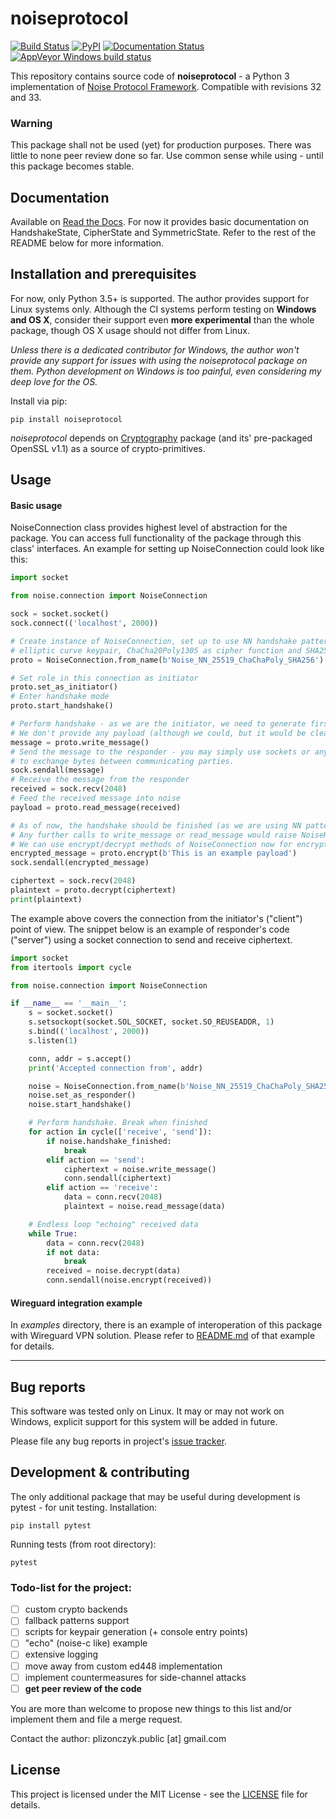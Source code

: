 noiseprotocol
=============
[![Build Status](https://travis-ci.org/plizonczyk/noiseprotocol.svg?branch=master)](https://travis-ci.org/plizonczyk/noiseprotocol)
[![PyPI](https://img.shields.io/pypi/v/noiseprotocol.svg)](https://pypi.python.org/pypi/noiseprotocol)
[![Documentation Status](https://readthedocs.org/projects/noiseprotocol/badge/)](http://noiseprotocol.readthedocs.io/)
[![AppVeyor Windows build status](https://ci.appveyor.com/api/projects/status/nta56n98cs7pbnpp?svg=true)](https://ci.appveyor.com/project/plizonczyk/noiseprotocol)

This repository contains source code of **noiseprotocol** - a Python 3 implementation of [Noise Protocol Framework](http://www.noiseprotocol.org/).
Compatible with revisions 32 and 33.

### Warning
This package shall not be used (yet) for production purposes. There was little to none peer review done so far. 
Use common sense while using - until this package becomes stable.

## Documentation
Available on [Read the Docs](https://noiseprotocol.readthedocs.io). For now it provides basic documentation on 
HandshakeState, CipherState and SymmetricState. Refer to the rest of the README below for more information.

## Installation and prerequisites
For now, only Python 3.5+ is supported.
The author provides support for Linux systems only. Although the CI systems perform testing on **Windows and OS X**, consider their support even **more experimental** than the whole package, though OS X usage should not differ from Linux.

*Unless there is a dedicated contributor for Windows, the author won't provide any support for issues with using the noiseprotocol package on them. Python development on Windows is too painful, even considering my deep love for the OS.*

Install via pip:
```
pip install noiseprotocol 
```
*noiseprotocol* depends on [Cryptography](https://github.com/pyca/cryptography/) package (and its' pre-packaged OpenSSL v1.1) as a source of crypto-primitives. 
 
## Usage

#### Basic usage
NoiseConnection class provides highest level of abstraction for the package. You can access full functionality of the package
through this class' interfaces. An example for setting up NoiseConnection could look like this:

```python
import socket

from noise.connection import NoiseConnection

sock = socket.socket()
sock.connect(('localhost', 2000))

# Create instance of NoiseConnection, set up to use NN handshake pattern, Curve25519 for
# elliptic curve keypair, ChaCha20Poly1305 as cipher function and SHA256 for hashing.  
proto = NoiseConnection.from_name(b'Noise_NN_25519_ChaChaPoly_SHA256')

# Set role in this connection as initiator
proto.set_as_initiator()
# Enter handshake mode
proto.start_handshake()

# Perform handshake - as we are the initiator, we need to generate first message. 
# We don't provide any payload (although we could, but it would be cleartext for this pattern).
message = proto.write_message()
# Send the message to the responder - you may simply use sockets or any other way 
# to exchange bytes between communicating parties. 
sock.sendall(message)
# Receive the message from the responder 
received = sock.recv(2048)
# Feed the received message into noise
payload = proto.read_message(received)

# As of now, the handshake should be finished (as we are using NN pattern). 
# Any further calls to write_message or read_message would raise NoiseHandshakeError exception.
# We can use encrypt/decrypt methods of NoiseConnection now for encryption and decryption of messages.
encrypted_message = proto.encrypt(b'This is an example payload')
sock.sendall(encrypted_message)

ciphertext = sock.recv(2048)
plaintext = proto.decrypt(ciphertext)
print(plaintext)
```

The example above covers the connection from the initiator's ("client") point of view. The snippet below is an example of responder's code ("server") using a socket connection to send and receive ciphertext.

```python
import socket
from itertools import cycle

from noise.connection import NoiseConnection

if __name__ == '__main__':
    s = socket.socket()
    s.setsockopt(socket.SOL_SOCKET, socket.SO_REUSEADDR, 1)
    s.bind(('localhost', 2000))
    s.listen(1)

    conn, addr = s.accept()
    print('Accepted connection from', addr)

    noise = NoiseConnection.from_name(b'Noise_NN_25519_ChaChaPoly_SHA256')
    noise.set_as_responder()
    noise.start_handshake()

    # Perform handshake. Break when finished
    for action in cycle(['receive', 'send']):
        if noise.handshake_finished:
            break
        elif action == 'send':
            ciphertext = noise.write_message()
            conn.sendall(ciphertext)
        elif action == 'receive':
            data = conn.recv(2048)
            plaintext = noise.read_message(data)

    # Endless loop "echoing" received data
    while True:
        data = conn.recv(2048)
        if not data:
            break
        received = noise.decrypt(data)
        conn.sendall(noise.encrypt(received))
```

#### Wireguard integration example
In *examples* directory, there is an example of interoperation of this package with Wireguard VPN solution. Please refer to [README.md](examples/wireguard/README.md) of that example for details.

----
## Bug reports
This software was tested only on Linux. It may or may not work on Windows, explicit support for this system will be added in future.

Please file any bug reports in project's [issue tracker](https://github.com/plizonczyk/noiseprotocol/issues). 

## Development & contributing
The only additional package that may be useful during development is pytest - for unit testing.
Installation:

```
pip install pytest
```

Running tests (from root directory):
```
pytest
```

### Todo-list for the project:

- [ ] custom crypto backends
- [ ] fallback patterns support
- [ ] scripts for keypair generation (+ console entry points)
- [ ] "echo" (noise-c like) example
- [ ] extensive logging
- [ ] move away from custom ed448 implementation
- [ ] implement countermeasures for side-channel attacks
- [ ] **get peer review of the code**

You are more than welcome to propose new things to this list and/or implement them and file a merge request.

Contact the author: plizonczyk.public [at] gmail.com

## License
This project is licensed under the MIT License - see the [LICENSE](LICENSE) file for details.
